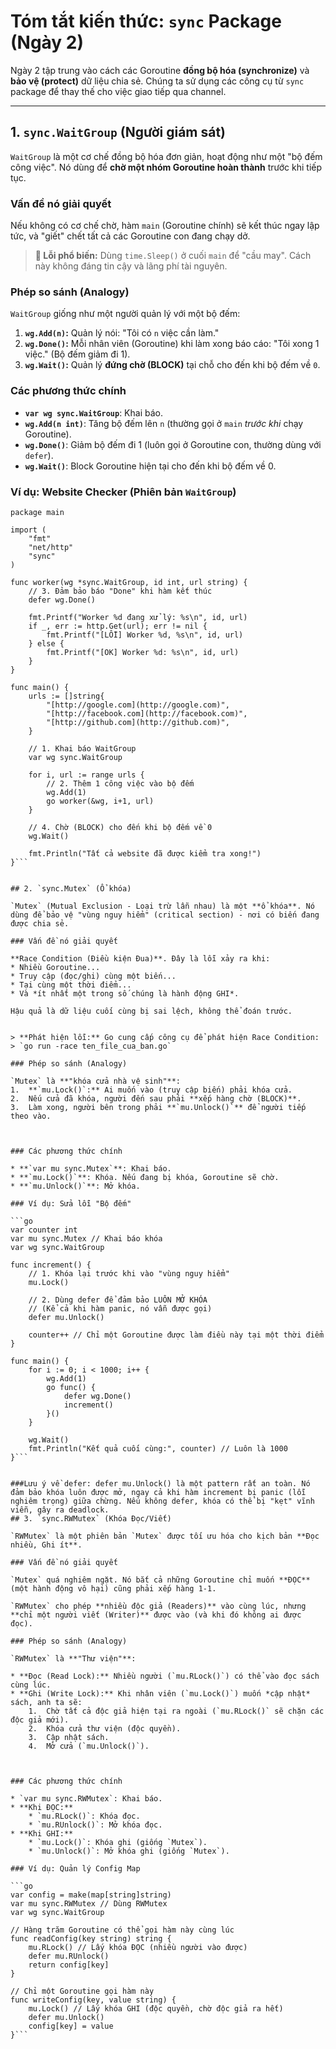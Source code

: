 # Tóm tắt kiến thức: `sync` Package (Ngày 2)

Ngày 2 tập trung vào cách các Goroutine **đồng bộ hóa (synchronize)** và **bảo vệ (protect)** dữ liệu chia sẻ. Chúng ta sử dụng các công cụ từ `sync` package để thay thế cho việc giao tiếp qua channel.

---

## 1. `sync.WaitGroup` (Người giám sát)

`WaitGroup` là một cơ chế đồng bộ hóa đơn giản, hoạt động như một "bộ đếm công việc". Nó dùng để **chờ một nhóm Goroutine hoàn thành** trước khi tiếp tục.

### Vấn đề nó giải quyết

Nếu không có cơ chế chờ, hàm `main` (Goroutine chính) sẽ kết thúc ngay lập tức, và "giết" chết tất cả các Goroutine con đang chạy dở.

> **🛑 Lỗi phổ biến:** Dùng `time.Sleep()` ở cuối `main` để "cầu may". Cách này không đáng tin cậy và lãng phí tài nguyên.

### Phép so sánh (Analogy)

`WaitGroup` giống như một người quản lý với một bộ đếm:
1.  **`wg.Add(n)`:** Quản lý nói: "Tôi có `n` việc cần làm."
2.  **`wg.Done()`:** Mỗi nhân viên (Goroutine) khi làm xong báo cáo: "Tôi xong 1 việc." (Bộ đếm giảm đi 1).
3.  **`wg.Wait()`:** Quản lý **đứng chờ (BLOCK)** tại chỗ cho đến khi bộ đếm về `0`.

### Các phương thức chính

* **`var wg sync.WaitGroup`**: Khai báo.
* **`wg.Add(n int)`**: Tăng bộ đếm lên `n` (thường gọi ở `main` *trước khi* chạy Goroutine).
* **`wg.Done()`**: Giảm bộ đếm đi 1 (luôn gọi ở Goroutine con, thường dùng với `defer`).
* **`wg.Wait()`**: Block Goroutine hiện tại cho đến khi bộ đếm về 0.

### Ví dụ: Website Checker (Phiên bản `WaitGroup`)


```
package main

import (
    "fmt"
    "net/http"
    "sync"
)

func worker(wg *sync.WaitGroup, id int, url string) {
    // 3. Đảm bảo báo "Done" khi hàm kết thúc
    defer wg.Done()

    fmt.Printf("Worker %d đang xử lý: %s\n", id, url)
    if _, err := http.Get(url); err != nil {
        fmt.Printf("[LỖI] Worker %d, %s\n", id, url)
    } else {
        fmt.Printf("[OK] Worker %d: %s\n", id, url)
    }
}

func main() {
    urls := []string{
        "[http://google.com](http://google.com)",
        "[http://facebook.com](http://facebook.com)",
        "[http://github.com](http://github.com)",
    }

    // 1. Khai báo WaitGroup
    var wg sync.WaitGroup

    for i, url := range urls {
        // 2. Thêm 1 công việc vào bộ đếm
        wg.Add(1)
        go worker(&wg, i+1, url)
    }

    // 4. Chờ (BLOCK) cho đến khi bộ đếm về 0
    wg.Wait()

    fmt.Println("Tất cả website đã được kiểm tra xong!")
}```


## 2. `sync.Mutex` (Ổ khóa)

`Mutex` (Mutual Exclusion - Loại trừ lẫn nhau) là một **ổ khóa**. Nó dùng để bảo vệ "vùng nguy hiểm" (critical section) - nơi có biến đang được chia sẻ.

### Vấn đề nó giải quyết

**Race Condition (Điều kiện Đua)**. Đây là lỗi xảy ra khi:
* Nhiều Goroutine...
* Truy cập (đọc/ghi) cùng một biến...
* Tại cùng một thời điểm...
* Và *ít nhất một trong số chúng là hành động GHI*.

Hậu quả là dữ liệu cuối cùng bị sai lệch, không thể đoán trước.


> **Phát hiện lỗi:** Go cung cấp công cụ để phát hiện Race Condition:
> `go run -race ten_file_cua_ban.go`

### Phép so sánh (Analogy)

`Mutex` là **"khóa cửa nhà vệ sinh"**:
1.  **`mu.Lock()`:** Ai muốn vào (truy cập biến) phải khóa cửa.
2.  Nếu cửa đã khóa, người đến sau phải **xếp hàng chờ (BLOCK)**.
3.  Làm xong, người bên trong phải **`mu.Unlock()`** để người tiếp theo vào.



### Các phương thức chính

* **`var mu sync.Mutex`**: Khai báo.
* **`mu.Lock()`**: Khóa. Nếu đang bị khóa, Goroutine sẽ chờ.
* **`mu.Unlock()`**: Mở khóa.

### Ví dụ: Sửa lỗi "Bộ đếm"

```go
var counter int
var mu sync.Mutex // Khai báo khóa
var wg sync.WaitGroup

func increment() {
    // 1. Khóa lại trước khi vào "vùng nguy hiểm"
    mu.Lock()
    
    // 2. Dùng defer để đảm bảo LUÔN MỞ KHÓA
    // (Kể cả khi hàm panic, nó vẫn được gọi)
    defer mu.Unlock() 
    
    counter++ // Chỉ một Goroutine được làm điều này tại một thời điểm
}

func main() {
    for i := 0; i < 1000; i++ {
        wg.Add(1)
        go func() {
            defer wg.Done()
            increment()
        }()
    }
    
    wg.Wait()
    fmt.Println("Kết quả cuối cùng:", counter) // Luôn là 1000
}```


###Lưu ý về defer: defer mu.Unlock() là một pattern rất an toàn. Nó đảm bảo khóa luôn được mở, ngay cả khi hàm increment bị panic (lỗi nghiêm trọng) giữa chừng. Nếu không defer, khóa có thể bị "kẹt" vĩnh viễn, gây ra deadlock.
## 3. `sync.RWMutex` (Khóa Đọc/Viết)

`RWMutex` là một phiên bản `Mutex` được tối ưu hóa cho kịch bản **Đọc nhiều, Ghi ít**.

### Vấn đề nó giải quyết

`Mutex` quá nghiêm ngặt. Nó bắt cả những Goroutine chỉ muốn **ĐỌC** (một hành động vô hại) cũng phải xếp hàng 1-1.

`RWMutex` cho phép **nhiều độc giả (Readers)** vào cùng lúc, nhưng **chỉ một người viết (Writer)** được vào (và khi đó không ai được đọc).

### Phép so sánh (Analogy)

`RWMutex` là **"Thư viện"**:

* **Đọc (Read Lock):** Nhiều người (`mu.RLock()`) có thể vào đọc sách cùng lúc.
* **Ghi (Write Lock):** Khi nhân viên (`mu.Lock()`) muốn *cập nhật* sách, anh ta sẽ:
    1.  Chờ tất cả độc giả hiện tại ra ngoài (`mu.RLock()` sẽ chặn các độc giả mới).
    2.  Khóa cửa thư viện (độc quyền).
    3.  Cập nhật sách.
    4.  Mở cửa (`mu.Unlock()`).



### Các phương thức chính

* `var mu sync.RWMutex`: Khai báo.
* **Khi ĐỌC:**
    * `mu.RLock()`: Khóa đọc.
    * `mu.RUnlock()`: Mở khóa đọc.
* **Khi GHI:**
    * `mu.Lock()`: Khóa ghi (giống `Mutex`).
    * `mu.Unlock()`: Mở khóa ghi (giống `Mutex`).

### Ví dụ: Quản lý Config Map

```go
var config = make(map[string]string)
var mu sync.RWMutex // Dùng RWMutex
var wg sync.WaitGroup

// Hàng trăm Goroutine có thể gọi hàm này cùng lúc
func readConfig(key string) string {
    mu.RLock() // Lấy khóa ĐỌC (nhiều người vào được)
    defer mu.RUnlock()
    return config[key]
}

// Chỉ một Goroutine gọi hàm này
func writeConfig(key, value string) {
    mu.Lock() // Lấy khóa GHI (độc quyền, chờ độc giả ra hết)
    defer mu.Unlock()
    config[key] = value
}```